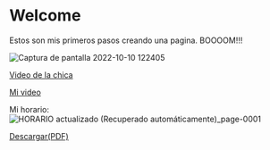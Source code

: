 # Welcome
Estos son mis primeros pasos creando una pagina. BOOOOM!!!

![Captura de pantalla 2022-10-10 122405](https://user-images.githubusercontent.com/114767318/194922761-9b3f3b4b-3adb-4e8e-a02e-b73e576446c3.png)

[Video de la chica](https://www.facebook.com/100009325821058/videos/537697281375515/)

[Mi video](https://user-images.githubusercontent.com/114767318/194931147-6413cd90-2836-4a4e-a971-6567c470fac1.mp4)

Mi horario:
![HORARIO actualizado (Recuperado automáticamente)_page-0001](https://user-images.githubusercontent.com/114767318/198082512-bf19659c-d3f0-4855-ac39-8bfb2e1547e3.jpg)


[Descargar(PDF)](https://github.com/Letnash/Welcome/files/9871600/HORARIO.actualizado.Recuperado.automaticamente.pdf)
